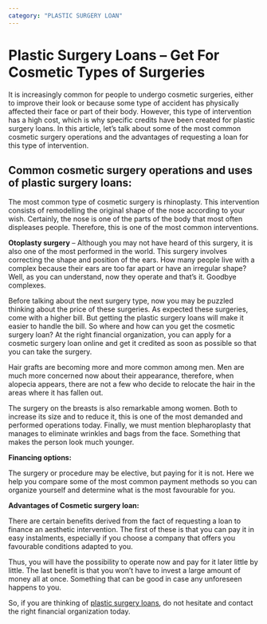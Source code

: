 ```yaml
---
category: "PLASTIC SURGERY LOAN"
---
```


# Plastic Surgery Loans – Get For Cosmetic Types of Surgeries

It is increasingly common for people to undergo cosmetic surgeries, either to improve their look or because some type of accident has physically affected their face or part of their body. However, this type of intervention has a high cost, which is why specific credits have been created for plastic surgery loans. In this article, let’s talk about some of the most common cosmetic surgery operations and the advantages of requesting a loan for this type of intervention.

## Common cosmetic surgery operations and uses of plastic surgery loans:

The most common type of cosmetic surgery is rhinoplasty. This intervention consists of remodelling the original shape of the nose according to your wish. Certainly, the nose is one of the parts of the body that most often displeases people. Therefore, this is one of the most common interventions.

**Otoplasty surgery** – Although you may not have heard of this surgery, it is also one of the most performed in the world. This surgery involves correcting the shape and position of the ears. How many people live with a complex because their ears are too far apart or have an irregular shape? Well, as you can understand, now they operate and that’s it. Goodbye complexes.

Before talking about the next surgery type, now you may be puzzled thinking about the price of these surgeries. As expected these surgeries, come with a higher bill. But getting the plastic surgery loans will make it easier to handle the bill. So where and how can you get the cosmetic surgery loan? At the right financial organization, you can apply for a cosmetic surgery loan online and get it credited as soon as possible so that you can take the surgery.

Hair grafts are becoming more and more common among men. Men are much more concerned now about their appearance, therefore, when alopecia appears, there are not a few who decide to relocate the hair in the areas where it has fallen out.

The surgery on the breasts is also remarkable among women. Both to increase its size and to reduce it, this is one of the most demanded and performed operations today. Finally, we must mention blepharoplasty that manages to eliminate wrinkles and bags from the face. Something that makes the person look much younger.

**Financing options:**

The surgery or procedure may be elective, but paying for it is not. Here we help you compare some of the most common payment methods so you can organize yourself and determine what is the most favourable for you.

**Advantages of Cosmetic surgery loan:**

There are certain benefits derived from the fact of requesting a loan to finance an aesthetic intervention. The first of these is that you can pay it in easy instalments, especially if you choose a company that offers you favourable conditions adapted to you.

Thus, you will have the possibility to operate now and pay for it later little by little. The last benefit is that you won’t have to invest a large amount of money all at once. Something that can be good in case any unforeseen happens to you.

So, if you are thinking of [plastic surgery loans](https://medical.tlc.com.au/plastic-surgery/), do not hesitate and contact the right financial organization today.
